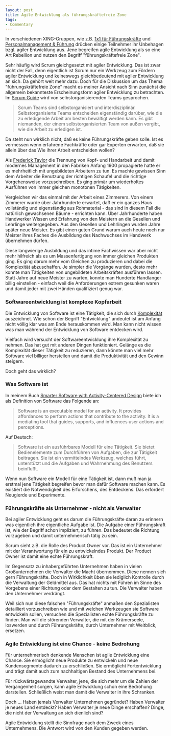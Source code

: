 ```yaml
---
layout: post
title: Agile Entwicklung als führungskräftefreie Zone
tags:
- Commentary
---
```

In verschiedenen XING-Gruppen, wie z.B. [1x1 für Führungskräfte](https://www.xing.com/net/pri7d74c1x/1x1fk) und [Personalmanagement & Führung](https://www.xing.com/net/pri7d74c1x/personalmanagement) drücken einige Teilnehmer ihr Unbehagen bzgl. agiler Entwicklung aus. Jene begreifen agile Entwicklung als so eine Art Rebellion und nutzen den Begriff "führungskräftefreie Zone".

Sehr häufig wird Scrum gleichgesetzt mit agiler Entwicklung. Das ist zwar nicht der Fall, denn eigentlich ist Scrum nur ein Werkzeug zum Fördern agiler Entwicklung und keineswegs gleichbedeutend mit agiler Entwicklung an sich. Da gehört weit mehr dazu. Doch für die Diskussion um das Thema "führungskräftefreie Zone" macht es meiner Ansicht nach Sinn zunächst die allgemein bekannteste Erscheinungsform agiler Entwicklung zu betrachten. Im [Scrum Guide](http://www.scrum.org/Portals/0/Documents/Scrum%20Guides/Scrum%20Guide%20-%20DE.pdf) wird von selbstorganisierenden Teams gesprochen.

> Scrum Teams sind selbstorganisiert und interdisziplinär. Selbstorganisierte Teams entscheiden eigenständig darüber, wie die zu erledigende Arbeit am besten bewältigt werden kann. Es gibt niemanden, der einem selbstorganisierten Team von außen vorgibt, wie die Arbeit zu erledigen ist.

Da steht nun wirklich nicht, daß es keine Führungskräfte geben solle. Ist es vermessen wenn erfahrene Fachkräfte oder gar Experten erwarten, daß sie allein über das Wie ihrer Arbeit entscheiden wollen?

Als [Frederick Taylor](http://de.wikipedia.org/wiki/Frederick_Winslow_Taylor) die Trennung von Kopf- und Handarbeit und damit modernes Management in den Fabriken Anfang 1900 propagierte hatte er es mehrheitlich mit ungebildeten Arbeitern zu tun. Es machte gewissen Sinn dem Arbeiter die Benutzung der richtigen Schaufel und die richtige Vorgehensweise vorzuschreiben. Es ging primär um wiederholtes Ausführen von immer gleichen monotonen Tätigkeiten.

Vergleichen wir das einmal mit der Arbeit eines Zimmerers. Von einem Zimmerer wurde über Jahrhunderte erwartet, daß er ein ganzes Haus vollständig und eigenständig aus Rohmaterial - das sind in diesem Fall die natürlich gewachsenen Bäume - errichten kann. Über Jahrhunderte haben Handwerker Wissen und Erfahrung von den Meistern an die Gesellen und Lehrlinge weitergegeben. Aus den Gesellen und Lehrlingen wurden Jahre später neue Meister. Es gibt einen guten Grund warum auch heute noch nur Meister ihres Faches die Ausbildung des Nachwuchses im Handwerk übernehmen dürfen.

Diese langwierige Ausbildung und das intime Fachwissen war aber nicht mehr hilfreich als es um Massenfertigung von immer gleichen Produkten ging. Es ging darum mehr vom Gleichen zu produzieren und dabei die Komplexität abzuschaffen. Je simpler die Vorgänge wurden, desto mehr konnte man Tätigkeiten von ungebildeten Arbeitskräften ausführen lassen. Statt Jahre auf neue Meister zu warten, konnte man Hunderte Handlanger billig einstellen - einfach weil die Anforderungen extrem gesunken waren und damit jeder mit zwei Händen qualifiziert genug war.

### Softwareentwicklung ist komplexe Kopfarbeit

Die Entwicklung von Software ist eine Tätigkeit, die sich durch [Komplexität](http://de.wikipedia.org/wiki/Komplexität) auszeichnet. Wie schon der Begriff "Entwicklung" andeutet ist am Anfang nicht völlig klar was am Ende herauskommen wird. Man kann nicht wissen was man während der Entwicklung von Software entdecken wird.

Vielfach wird versucht der Softwareentwicklung ihre Komplexität zu nehmen. Das hat gut mit anderen Dingen funktioniert. Gelänge es die Komplexität dieser Tätigkeit zu reduzieren, dann könnte man viel mehr Software viel billiger herstellen und damit die Produktivität und den Gewinn steigern. 

Doch geht das wirklich?

### Was Software ist

In meinem Buch [Smarter Software with Activity-Centered Design](http://leanpub.com/activitycentereddesign) biete ich als Definition von Software das Folgende an:

> Software is an executable model for an activity. It provides affordances to perform actions that contribute to the activity. It is a mediating tool that guides, supports, and influences user actions and perceptions.

Auf Deutsch:

> Software ist ein ausführbares Modell für eine Tätigkeit. Sie bietet Bedienelemente zum Durchführen von Aufgaben, die zur Tätigkeit beitragen. Sie ist ein vermittelndes Werkzeug, welches führt, unterstützt und die Aufgaben und Wahrnehmung des Benutzers beinflußt.

Wenn nun Software ein Modell für eine Tätigkeit ist, dann muß man ja erstmal jene Tätigkeit begreifen bevor man dafür Software machen kann. Es existiert die Notwendigkeit des Erforschens, des Entdeckens. Das erfordert Neugierde und Experimente.

### Führungskräfte als Unternehmer - nicht als Verwalter

Bei agiler Entwicklung geht es darum die Führungskräfte daran zu erinnern was eigentlich ihre eigentliche Aufgabe ist. Die Aufgabe einer Führungskraft ist, wie der Begriff schon impliziert, zu führen. Das bedeutet die Richtung vorzugeben und damit unternehmerisch tätig zu sein.

Scrum sieht z.B. die Rolle des Product Owner vor. Das ist ein Unternehmer mit der Verantwortung für ein zu entwickelndes Produkt. Der Product Owner ist damit eine echte Führungskraft.

Im Gegensatz zu inhabergeführten Unternehmen haben in vielen Großunternehmen die Verwalter die Macht übernommen. Diese nennen sich gern Führungskräfte. Doch in Wirklichkeit üben sie lediglich Kontrolle durch die Verwaltung der Geldmittel aus. Das hat nichts mit Führen im Sinne des Vorgebens einer Richtung oder dem Gestalten zu tun. Die Verwalter haben den Unternehmer verdrängt.

Weil sich nun diese falschen "Führungskräfte" anmaßen den Spezialisten detailliert vorzuschreiben wie und mit welchen Werkzeugen sie Software entwickeln sollen, versuchen die Spezialisten echte Führungskräfte zu finden. Man will die störenden Verwalter, die mit der Krämerseele, loswerden und durch Führungskräfte, durch Unternehmer mit Weitblick, ersetzen.

### Agile Entwicklung ist eine Chance - keine Bedrohung

Für unternehmerisch denkende Menschen ist agile Entwicklung eine Chance. Sie ermöglicht neue Produkte zu entwickeln und neue Kundensegmente dadurch zu erschließen. Sie ermöglicht Fortentwicklung und trägt damit auch zum nachhaltigen Bestand des Unternehmens bei.

Für rückwärtsgewandte Verwalter, jene, die sich mehr um die Zahlen der Vergangenheit sorgen, kann agile Entwicklung schon eine Bedrohung darstellen. Schließlich weist man damit die Verwalter in ihre Schranken.

Doch ... Haben jemals Verwalter Unternehmen gegründet? Haben Verwalter je neues Land entdeckt? Haben Verwalter je neue Dinge erschaffen? Dinge, die nicht der Verwaltung an sich dienlich sind?

Agile Entwicklung stellt die Sinnfrage nach dem Zweck eines Unternehmens. Die Antwort wird von den Kunden gegeben werden.
